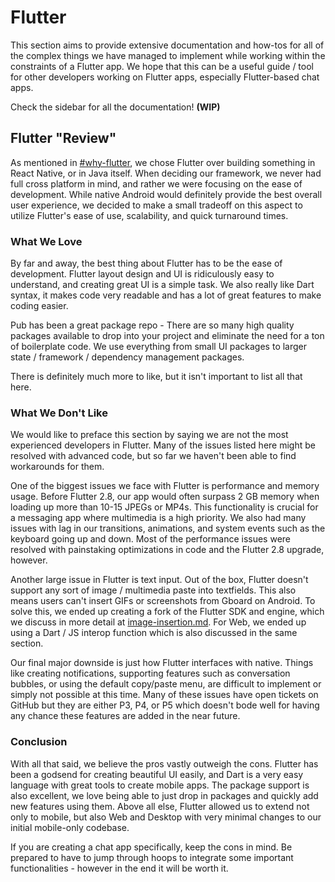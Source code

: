 # Flutter

This section aims to provide extensive documentation and how-tos for all of the complex things we have managed to implement while working within the constraints of a Flutter app. We hope that this can be a useful guide / tool for other developers working on Flutter apps, especially Flutter-based chat apps.

Check the sidebar for all the documentation! **(WIP)**

## Flutter "Review"

As mentioned in [#why-flutter](../../#why-flutter "mention"), we chose Flutter over building something in React Native, or in Java itself. When deciding our framework, we never had full cross platform in mind, and rather we were focusing on the ease of development. While native Android would definitely provide the best overall user experience, we decided to make a small tradeoff on this aspect to utilize Flutter's ease of use, scalability, and quick turnaround times.

### What We Love

By far and away, the best thing about Flutter has to be the ease of development. Flutter layout design and UI is ridiculously easy to understand, and creating great UI is a simple task. We also really like Dart syntax, it makes code very readable and has a lot of great features to make coding easier.

Pub has been a great package repo - There are so many high quality packages available to drop into your project and eliminate the need for a ton of boilerplate code. We use everything from small UI packages to larger state / framework / dependency management packages.

There is definitely much more to like, but it isn't important to list all that here.

### What We Don't Like

We would like to preface this section by saying we are not the most experienced developers in Flutter. Many of the issues listed here might be resolved with advanced code, but so far we haven't been able to find workarounds for them.

One of the biggest issues we face with Flutter is performance and memory usage. Before Flutter 2.8, our app would often surpass 2 GB memory when loading up more than 10-15 JPEGs or MP4s. This functionality is crucial for a messaging app where multimedia is a high priority. We also had many issues with lag in our transitions, animations, and system events such as the keyboard going up and down. Most of the performance issues were resolved with painstaking optimizations in code and the Flutter 2.8 upgrade, however.

Another large issue in Flutter is text input. Out of the box, Flutter doesn't support any sort of image / multimedia paste into textfields. This also means users can't insert GIFs or screenshots from Gboard on Android. To solve this, we ended up creating a fork of the Flutter SDK and engine, which we discuss in more detail at [image-insertion.md](image-insertion.md "mention"). For Web, we ended up using a Dart / JS interop function which is also discussed in the same section.

Our final major downside is just how Flutter interfaces with native. Things like creating notifications, supporting features such as conversation bubbles, or using the default copy/paste menu, are difficult to implement or simply not possible at this time. Many of these issues have open tickets on GitHub but they are either P3, P4, or P5 which doesn't bode well for having any chance these features are added in the near future.

### Conclusion

With all that said, we believe the pros vastly outweigh the cons. Flutter has been a godsend for creating beautiful UI easily, and Dart is a very easy language with great tools to create mobile apps. The package support is also excellent, we love being able to just drop in packages and quickly add new features using them. Above all else, Flutter allowed us to extend not only to mobile, but also Web and Desktop with very minimal changes to our initial mobile-only codebase.

If you are creating a chat app specifically, keep the cons in mind. Be prepared to have to jump through hoops to integrate some important functionalities - however in the end it will be worth it.
